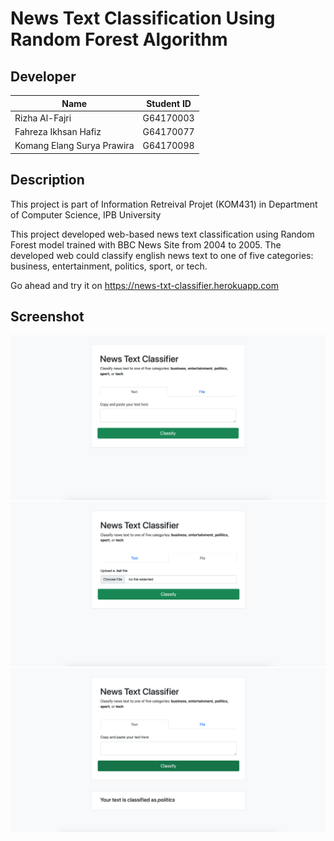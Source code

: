 # News Text Classification Using Random Forest Algorithm

## Developer
| Name                                   | Student ID     |
| -------------------------------------- |:--------------:|
| Rizha Al-Fajri                         | G64170003      |
| Fahreza Ikhsan Hafiz                   | G64170077      |
| Komang Elang Surya Prawira             | G64170098      |
 
## Description
This project is part of Information Retreival Projet (KOM431) in Department of Computer Science, IPB University

This project developed web-based news text classification using Random Forest model trained with BBC News Site from 2004 to 2005. 
The developed web could classify english news text to one of five categories: business, entertainment, politics, sport, or tech.

Go ahead and try it on https://news-txt-classifier.herokuapp.com

## Screenshot
![alt text](https://github.com/fahrezahafiz/text-classification/blob/main/Demo-1.png "Demo 1")
![alt text](https://github.com/fahrezahafiz/text-classification/blob/main/Demo-2.png "Demo 2")
![alt text](https://github.com/fahrezahafiz/text-classification/blob/main/Demo-3.png "Demo 3")
